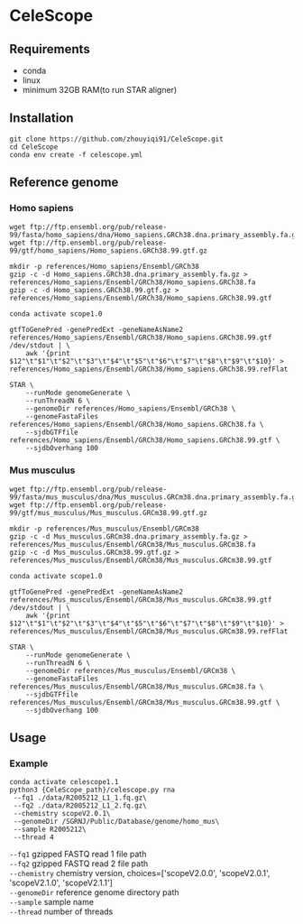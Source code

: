 
# CeleScope

## Requirements

- conda
- linux
- minimum 32GB RAM(to run STAR aligner)

## Installation

```
git clone https://github.com/zhouyiqi91/CeleScope.git
cd CeleScope
conda env create -f celescope.yml
```

## Reference genome 

### Homo sapiens

```
wget ftp://ftp.ensembl.org/pub/release-99/fasta/homo_sapiens/dna/Homo_sapiens.GRCh38.dna.primary_assembly.fa.gz
wget ftp://ftp.ensembl.org/pub/release-99/gtf/homo_sapiens/Homo_sapiens.GRCh38.99.gtf.gz

mkdir -p references/Homo_sapiens/Ensembl/GRCh38
gzip -c -d Homo_sapiens.GRCh38.dna.primary_assembly.fa.gz > references/Homo_sapiens/Ensembl/GRCh38/Homo_sapiens.GRCh38.fa
gzip -c -d Homo_sapiens.GRCh38.99.gtf.gz > references/Homo_sapiens/Ensembl/GRCh38/Homo_sapiens.GRCh38.99.gtf

conda activate scope1.0

gtfToGenePred -genePredExt -geneNameAsName2 references/Homo_sapiens/Ensembl/GRCh38/Homo_sapiens.GRCh38.99.gtf /dev/stdout | \
    awk '{print $12"\t"$1"\t"$2"\t"$3"\t"$4"\t"$5"\t"$6"\t"$7"\t"$8"\t"$9"\t"$10}' > references/Homo_sapiens/Ensembl/GRCh38/Homo_sapiens.GRCh38.99.refFlat

STAR \
    --runMode genomeGenerate \
    --runThreadN 6 \
    --genomeDir references/Homo_sapiens/Ensembl/GRCh38 \
    --genomeFastaFiles references/Homo_sapiens/Ensembl/GRCh38/Homo_sapiens.GRCh38.fa \
    --sjdbGTFfile references/Homo_sapiens/Ensembl/GRCh38/Homo_sapiens.GRCh38.99.gtf \
    --sjdbOverhang 100
```

### Mus musculus

```
wget ftp://ftp.ensembl.org/pub/release-99/fasta/mus_musculus/dna/Mus_musculus.GRCm38.dna.primary_assembly.fa.gz
wget ftp://ftp.ensembl.org/pub/release-99/gtf/mus_musculus/Mus_musculus.GRCm38.99.gtf.gz

mkdir -p references/Mus_musculus/Ensembl/GRCm38
gzip -c -d Mus_musculus.GRCm38.dna.primary_assembly.fa.gz > references/Mus_musculus/Ensembl/GRCm38/Mus_musculus.GRCm38.fa
gzip -c -d Mus_musculus.GRCm38.99.gtf.gz > references/Mus_musculus/Ensembl/GRCm38/Mus_musculus.GRCm38.99.gtf

conda activate scope1.0

gtfToGenePred -genePredExt -geneNameAsName2 references/Mus_musculus/Ensembl/GRCm38/Mus_musculus.GRCm38.99.gtf /dev/stdout | \
    awk '{print $12"\t"$1"\t"$2"\t"$3"\t"$4"\t"$5"\t"$6"\t"$7"\t"$8"\t"$9"\t"$10}' > references/Mus_musculus/Ensembl/GRCm38/Mus_musculus.GRCm38.99.refFlat

STAR \
    --runMode genomeGenerate \
    --runThreadN 6 \
    --genomeDir references/Mus_musculus/Ensembl/GRCm38 \
    --genomeFastaFiles references/Mus_musculus/Ensembl/GRCm38/Mus_musculus.GRCm38.fa \
    --sjdbGTFfile references/Mus_musculus/Ensembl/GRCm38/Mus_musculus.GRCm38.99.gtf \
    --sjdbOverhang 100
```

## Usage

### Example

```
conda activate celescope1.1
python3 {CeleScope_path}/celescope.py rna  
 --fq1 ./data/R2005212_L1_1.fq.gz\
 --fq2 ./data/R2005212_L1_2.fq.gz\
 --chemistry scopeV2.0.1\
 --genomeDir /SGRNJ/Public/Database/genome/homo_mus\
 --sample R2005212\
 --thread 4
```

`--fq1` gzipped FASTQ read 1 file path  
`--fq2` gzipped FASTQ read 2 file path  
`--chemistry` chemistry version, choices=['scopeV2.0.0', 'scopeV2.0.1', 'scopeV2.1.0', 'scopeV2.1.1']  
`--genomeDir` reference genome directory path  
`--sample` sample name  
`--thread` number of threads


